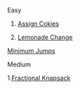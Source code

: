 Easy

1. [Assign Cokies](https://leetcode.com/problems/assign-cookies/)

2. [Lemonade Change](https://leetcode.com/problems/lemonade-change/submissions/1600386370/)

[Minimum Jumps](https://www.geeksforgeeks.org/problems/minimum-number-of-jumps-1587115620/1)

 Medium 

 1.[Fractional Knapsack](https://www.geeksforgeeks.org/problems/fractional-knapsack-1587115620/1)
